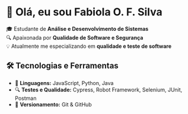 
# 👋 Olá, eu sou Fabiola O. F. Silva

🎓 Estudante de **Análise e Desenvolvimento de Sistemas**  
🔍 Apaixonada por **Qualidade de Software e Segurança**  
💡 Atualmente me especializando em **qualidade e teste de software**  

## 🛠️ Tecnologias e Ferramentas  

- 🚀 **Linguagens:** JavaScript, Python, Java
- 🔍 **Testes e Qualidade:** Cypress, Robot Framework, Selenium, JUnit, Postman  
- 📂 **Versionamento:** Git & GitHub

